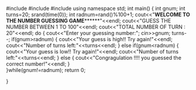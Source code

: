 #include<iostream>
#include<ctime>
#include<cstdlib>
using namespace std;
int main()
{
	int gnum;
	int turns=20;
	srand(time(0));
	int radnum=rand()%100+1;
	cout<<"**********************WELCOME TO THE NUMBER GUESSING GAME****************************"<<endl;
	cout<<"GUESS THE NUMBER BETWEEN 1 TO 100"<<endl;
	cout<<"TOTAL NUMBER OF TURN : 20"<<endl;
	do
	{
		cout<<"Enter your guessing number:";
		cin>>gnum;
		turns--;
		if(gnum>radnum)
        {
        	cout<<"Your guess is high!! Try again!"<<endl;
        	cout<<"Number of turns left:"<<turns<<endl;
		}
		else if(gnum<radnum)
		{
			cout<<"Your guess is low!! Try again!"<<endl;
		    cout<<"Number of turns left:"<<turns<<endl;
		}
		else
		{
			cout<<"Congragulation !!!! you guessed the correct number!"<<endl;
		}		
	}while(gnum!=radnum);
	return 0;
	
}

